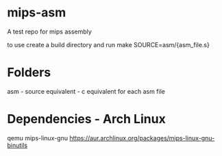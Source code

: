 # mips-asm
A test repo for mips assembly

to use create a build directory and run
make SOURCE=asm/{asm_file.s}

# Folders

asm - source
equivalent - c equivalent for each asm file

# Dependencies - Arch Linux
qemu
mips-linux-gnu https://aur.archlinux.org/packages/mips-linux-gnu-binutils
